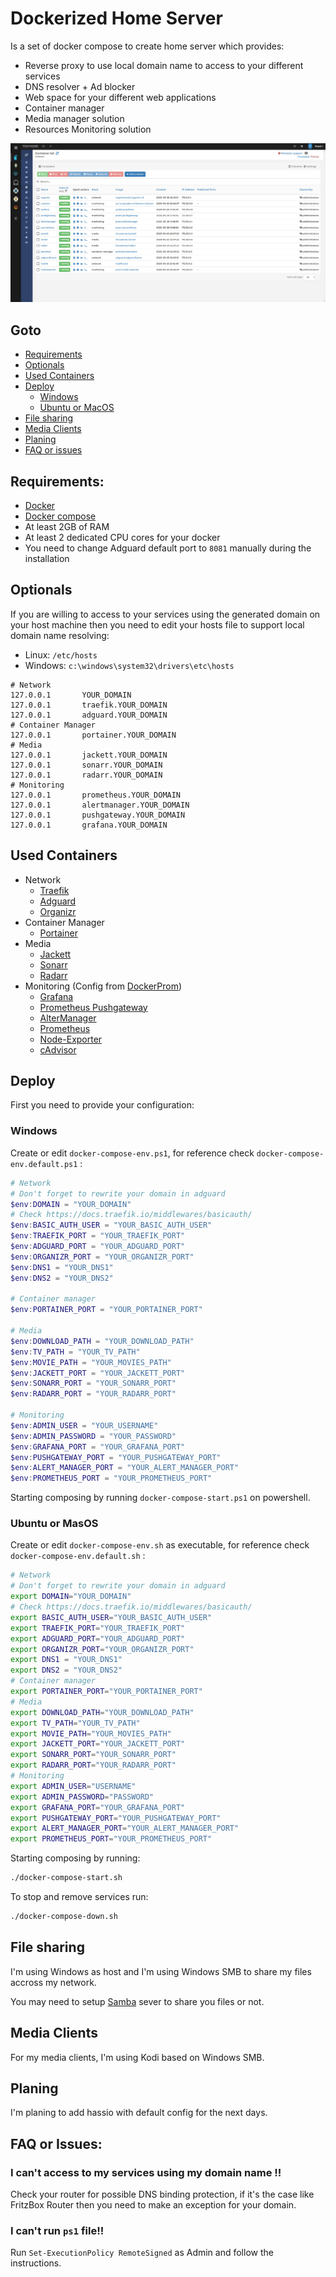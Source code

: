 # Dockerized Home Server

Is a set of docker compose to create home server which provides:
- Reverse proxy to use local domain name to access to your different services
- DNS resolver + Ad blocker
- Web space for your different web applications
- Container manager
- Media manager solution
- Resources Monitoring solution

![Organizr pointing on Portainer](screenshot.png)

## Goto
- [Requirements](#requirements)
- [Optionals](#optionals)
- [Used Containers](#used-Containers)
- [Deploy](#deploy)
    - [Windows](#windows)
    - [Ubuntu or MacOS](#ubuntu-or-macos)
- [File sharing](#file-sharing)
- [Media Clients](#media-clients)
- [Planing](#planing)
- [FAQ or issues](#faq-or-issues)

## Requirements:
- [Docker](https://docs.docker.com/get-docker/)
- [Docker compose](https://docs.docker.com/compose/install/)
- At least 2GB of RAM
- At least 2 dedicated CPU cores for your docker
- You need to change Adguard default port to `8081` manually during the installation

## Optionals
If you are willing to access to your services using the generated domain on your host machine then you need to edit your hosts file to support local domain name resolving:
- Linux: `/etc/hosts`
- Windows: `c:\windows\system32\drivers\etc\hosts`
```
# Network
127.0.0.1       YOUR_DOMAIN
127.0.0.1       traefik.YOUR_DOMAIN
127.0.0.1       adguard.YOUR_DOMAIN
# Container Manager
127.0.0.1       portainer.YOUR_DOMAIN
# Media
127.0.0.1      	jackett.YOUR_DOMAIN
127.0.0.1       sonarr.YOUR_DOMAIN
127.0.0.1       radarr.YOUR_DOMAIN
# Monitoring
127.0.0.1      	prometheus.YOUR_DOMAIN
127.0.0.1      	alertmanager.YOUR_DOMAIN
127.0.0.1      	pushgateway.YOUR_DOMAIN
127.0.0.1      	grafana.YOUR_DOMAIN
```

## Used Containers
- Network
    - [Traefik](https://hub.docker.com/_/traefik)
    - [Adguard](https://hub.docker.com/r/adguard/adguardhome)
    - [Organizr](https://hub.docker.com/r/organizrtools/organizr-v2/)
- Container Manager
    - [Portainer](https://hub.docker.com/r/portainer/portainer/)
- Media
    - [Jackett](https://hub.docker.com/r/linuxserver/jackett/)
    - [Sonarr](https://hub.docker.com/r/linuxserver/sonarr/)
    - [Radarr](https://hub.docker.com/r/linuxserver/radarr/)
- Monitoring (Config from [DockerProm]())
    - [Grafana](https://hub.docker.com/r/grafana/grafana/)
    - [Prometheus Pushgateway](https://hub.docker.com/r/prom/pushgateway)
    - [AlterManager](https://hub.docker.com/r/prom/alertmanager/)
    - [Prometheus](https://hub.docker.com/r/prom/prometheus/)
    - [Node-Exporter](https://hub.docker.com/r/prom/node-exporter/)
    - [cAdvisor](https://github.com/google/cadvisor)

## Deploy
First you need to provide your configuration:
### Windows
Create or edit `docker-compose-env.ps1`, for reference check `docker-compose-env.default.ps1` :
```powershell
# Network
# Don't forget to rewrite your domain in adguard
$env:DOMAIN = "YOUR_DOMAIN"
# Check https://docs.traefik.io/middlewares/basicauth/
$env:BASIC_AUTH_USER = "YOUR_BASIC_AUTH_USER"
$env:TRAEFIK_PORT = "YOUR_TRAEFIK_PORT"
$env:ADGUARD_PORT = "YOUR_ADGUARD_PORT"
$env:ORGANIZR_PORT = "YOUR_ORGANIZR_PORT"
$env:DNS1 = "YOUR_DNS1"
$env:DNS2 = "YOUR_DNS2"

# Container manager
$env:PORTAINER_PORT = "YOUR_PORTAINER_PORT"

# Media
$env:DOWNLOAD_PATH = "YOUR_DOWNLOAD_PATH"
$env:TV_PATH = "YOUR_TV_PATH"
$env:MOVIE_PATH = "YOUR_MOVIES_PATH"
$env:JACKETT_PORT = "YOUR_JACKETT_PORT"
$env:SONARR_PORT = "YOUR_SONARR_PORT"
$env:RADARR_PORT = "YOUR_RADARR_PORT"

# Monitoring
$env:ADMIN_USER = "YOUR_USERNAME"
$env:ADMIN_PASSWORD = "YOUR_PASSWORD"
$env:GRAFANA_PORT = "YOUR_GRAFANA_PORT"
$env:PUSHGATEWAY_PORT = "YOUR_PUSHGATEWAY_PORT"
$env:ALERT_MANAGER_PORT = "YOUR_ALERT_MANAGER_PORT"
$env:PROMETHEUS_PORT = "YOUR_PROMETHEUS_PORT"

```

Starting composing by running `docker-compose-start.ps1` on powershell.

### Ubuntu or MasOS
Create or edit `docker-compose-env.sh` as executable, for reference check `docker-compose-env.default.sh` :

```sh
# Network
# Don't forget to rewrite your domain in adguard
export DOMAIN="YOUR_DOMAIN"
# Check https://docs.traefik.io/middlewares/basicauth/
export BASIC_AUTH_USER="YOUR_BASIC_AUTH_USER"
export TRAEFIK_PORT="YOUR_TRAEFIK_PORT"
export ADGUARD_PORT="YOUR_ADGUARD_PORT"
export ORGANIZR_PORT="YOUR_ORGANIZR_PORT"
export DNS1 = "YOUR_DNS1"
export DNS2 = "YOUR_DNS2"
# Container manager
export PORTAINER_PORT="YOUR_PORTAINER_PORT"
# Media
export DOWNLOAD_PATH="YOUR_DOWNLOAD_PATH"
export TV_PATH="YOUR_TV_PATH"
export MOVIE_PATH="YOUR_MOVIES_PATH"
export JACKETT_PORT="YOUR_JACKETT_PORT"
export SONARR_PORT="YOUR_SONARR_PORT"
export RADARR_PORT="YOUR_RADARR_PORT"
# Monitoring
export ADMIN_USER="USERNAME"
export ADMIN_PASSWORD="PASSWORD"
export GRAFANA_PORT="YOUR_GRAFANA_PORT"
export PUSHGATEWAY_PORT="YOUR_PUSHGATEWAY_PORT"
export ALERT_MANAGER_PORT="YOUR_ALERT_MANAGER_PORT"
export PROMETHEUS_PORT="YOUR_PROMETHEUS_PORT"
```

Starting composing by running:
```bash
./docker-compose-start.sh
```

To stop and remove services run:
```bash
./docker-compose-down.sh
```

## File sharing
I'm using Windows as host and I'm using Windows SMB to share my files accross my network.

You may need to setup [Samba](https://hub.docker.com/r/dperson/samba/) sever to share you files or not.

## Media Clients
For my media clients, I'm using Kodi based on Windows SMB.

## Planing
I'm planing to add hassio with default config for the next days.

## FAQ or Issues:
### I can't access to my services using my domain name !!
Check your router for possible DNS binding protection, if it's the case like FritzBox Router then you need to make an exception for your domain.

### I can't run `ps1` file!!
Run `Set-ExecutionPolicy RemoteSigned` as Admin and follow the instructions.
